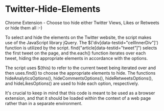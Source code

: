 # Twitter-Hide-Elements
Chrome Extension - Choose too hide either Twitter Views, Likes or Retweets or hide them all :-)

To select and hide the elements on the Twitter website, the script makes use of the JavaScript library jQuery. The $('div[data-testid="cellInnerDiv"]') function is utilized by the script. find("article[data-testid="tweet"]") selects the first tweet on the page, and the.each() function iterates over each tweet, hiding the appropriate elements in accordance with the options.

The script uses $(this) to refer to the current tweet being iterated over and then uses.find() to choose the appropriate elements to hide. The functions hideAnalyticsOptions(), hideCommentsOptions(), hideRetweetsOptions(), and hideLikesOptions() are used to hide each option, respectively.

It's crucial to keep in mind that this code is meant to be used as a browser extension, and that it should be loaded within the context of a web page rather than in a separate environment.
